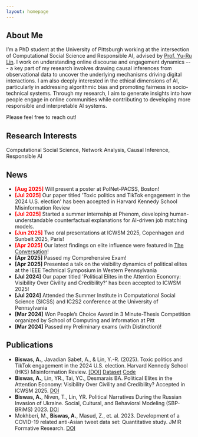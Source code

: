 ```yaml
---
layout: homepage
---
```


## About Me

<!-- I'm a third-year Information Science PhD student at the University of Pittsburgh working with [Prof. Yu-Ru Lin](http://www.yurulin.com/). My research explores how individuals interact and behave in digital spaces, focusing on what captures people’s attention online, how information spreads, and how communities form and evolve within cyber-social spaces. I study the role of network structures in shaping online behaviors and social dynamics, using Machine Learning and NLP methods to analyze large-scale datasets from platforms such as Twitter/X, Facebook, and TikTok. A key part of my work involves drawing causal inferences from observational data to uncover the underlying mechanisms driving these digital interactions. I am also deeply interested in the ethical dimensions of AI, particularly in addressing algorithmic bias and promoting fairness in socio-technical systems. Through my research, I aim to generate insights into how people engage in online communities while contributing to developing more responsible and interpretable AI systems. --> 

I’m a PhD student at the University of Pittsburgh working at the intersection of Computational Social Science and Responsible AI, advised by [Prof. Yu-Ru Lin](http://www.yurulin.com/). I work on understanding online discourse and engagement dynamics --- a key part of my research involves drawing causal inferences from observational data to uncover the underlying mechanisms driving digital interactions. I am also deeply interested in the ethical dimensions of AI, particularly in addressing algorithmic bias and promoting fairness in socio-technical systems. Through my research, I aim to generate insights into how people engage in online communities while contributing to developing more responsible and interpretable AI systems.

Please feel free to reach out!

<!-- Prior to this, I worked as a Research Assistant at the [Third Space Research Group](https://thirdspace.toronto.edu/) at the University of Toronto under [Prof. Ishtiaque Ahmed](https://www.ishtiaque.net/) and [Prof. Shebuti Rayana](http://shebuti.com/) (SUNY Old Westbury) on Covid-19 Stigma Detection on Twitter. I also worked as a Research Assistant at the [AISys Lab](https://github.com/softsys4ai) at the University of South Carolina under [Prof. Pooyan Jamshidi](https://pooyanjamshidi.github.io/) on Causal Transfer Learning. --> 


## Research Interests

Computational Social Science, Network Analysis, Causal Inference, Responsible AI

## News 
- <span style="color: red; font-weight: bold;">[Aug 2025]</span> Will present a poster at PolNet-PACSS, Boston!
- <span style="color: red; font-weight: bold;">[Jul 2025]</span> Our paper titled 'Toxic politics and TikTok engagement in the 2024 U.S. election' has been accepted in Harvard Kennedy School Misinformation Review
- <span style="color: red; font-weight: bold;">[Jul 2025]</span> Started a summer internship at Phenom, developing human-understandable counterfactual explanations for AI-driven job matching models.
- <span style="color: red; font-weight: bold;">[Jun 2025]</span> Two oral presentations at ICWSM 2025, Copenhagen and Sunbelt 2025, Paris!
- <span style="color: red; font-weight: bold;">[Apr 2025]</span> Our latest findings on elite influence were featured in [The Conversation](https://theconversation.com/some-politicians-who-share-harmful-information-are-rewarded-with-more-clicks-study-finds-252491)!
- **[Apr 2025]** Passed my Comprehensive Exam!
- **[Apr 2025]** Presented a talk on the visibility dynamics of political elites at the IEEE Technical Symposium in Western Pennsylvania 
- **[Jul 2024]** Our paper titled 'Political Elites in the Attention Economy: Visibility Over Civility and Credibility?' has been accepted to ICWSM 2025!
- **[Jul 2024]** Attended the Summer Institute in Computational Social Science (SICSS) and IC2S2 conference at the University of Pennsylvania
- **[Mar 2024]** Won People’s Choice Award in 3 Minute-Thesis Competition organized by School of Computing and Information at Pitt
- **[Mar 2024]** Passed my Preliminary exams (with Distinction)!
  

## Publications

- **Biswas, A.**, Javadian Sabet, A., & Lin, Y.-R. (2025). Toxic politics and TikTok engagement in the 2024 U.S. election. Harvard Kennedy School (HKS) Misinformation Review. [[DOI]](https://doi.org/10.37016/mr-2020-181) [Dataset](https://doi.org/10.7910/DVN/CHYOPR) [Code](https://github.com/picsolab/Toxic-Politics-and-TikTok-Engagement-in-the-2024-U.S.-Election)
- **Biswas, A.**, Lin, YR., Tai, YC., Desmarais BA. Political Elites in the Attention Economy: Visibility Over Civility and Credibility? Accepted in ICWSM 2025. [DOI](https://arxiv.org/abs/2407.16014) 
- **Biswas, A.**, Niven, T., Lin, YR. Political Narratives During the Russian Invasion of Ukraine. Social, Cultural, and Behavioral Modeling (SBP-BRiMS) 2023. [DOI](https://doi.org/10.1007/978-3-031-43129-6_4)
- Mokhberi, M., **Biswas, A.**, Masud, Z., et. al. 2023. Development of a COVID-19 related anti-Asian tweet data set: Quantitative study. JMIR Formative Research. [DOI](https://formative.jmir.org/2023/1/e40403)


